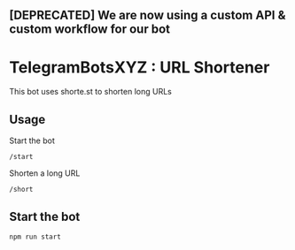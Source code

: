 ## [DEPRECATED] We are now using a custom API & custom workflow for our bot

# TelegramBotsXYZ : URL Shortener

This bot uses shorte.st to shorten long URLs

## Usage

Start the bot
```
/start
```

Shorten a long URL
```
/short
```

## Start the bot
```
npm run start
```
